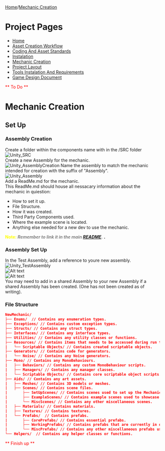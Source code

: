[Home](../../README.md)/[Mechanic Creation](./MechanicCreation.md)

# Project Pages
- [Home](../../README.md)
- [Asset Creation Workflow](./AssetCreationWorkflow.md)
- [Coding And Asset Standards](./CodingAndAssetStandards.md)
- [Instalation](./Instalation.MD)
- [Mechanic Creation](./MechanicCreation.md)
- [Project Layout](./ProjectLayout.MD)
- [Tools Instalation And Requirements](./ToolsInstalationAndRequirements.md)
- [Game Design Document](../GDD/GameDesignDocument.MD)


<span style="color:red">** To Do **</span>

# Mechanic Creation
## Set Up<br>
### Assembly Creation<br>
Create a folder within the  components name with in the /SRC folder<br>
![Unity_SRC](../Recources/General/Unity_SRC.png)<br>
Create a new Assembly for the mechanic.<br>
![Unity_AssemblyCreation](../Recources/General/Unity_AssemblyCreation.png)
Name the assembly to match the mechanic intended for creation with the suffix of "Assembly".<br>
![Unity_Assembly](../Recources/General/Unity_Assembly.png)<br>
Add a ReadMe.md for the mechanic.<br>
This ReadMe.md should house all nessacary information about the mechanic in quiestion:<br>
- How to set it up.<br>
- File Structure.<br>
- How it was created.<br>
- Third Party Components used.<br>
- Where the example scene is located.<br>
- Anything else needed for a new dev to use the mechanic.<br>

<strong><span style="color:Yellow">Note:</span><span style="color:grey"> *Remember to link it in the main [README](../../README.md).* </span>.</strong>

### Assembly Set Up<br>
In the Test Assembly, add a reference to youre new assembly.<br>
![Unity_TestAssembly](../Recources/General/Unity_TestAssembly.png)<br>
![Alt text](../Recources/General/Unity_AssemblyCreation.png)<br>
![Alt text](../Recources/General/Unity_AddReference.png)<br>
You may need to add in a shared Assembly to your new Assembly if a shared Assembly has been created. (One has not been created as of writing).<br>

### File Structure<br>
```json
NewMechanic/
├── Enums/  // Contains any enumeration types.
├── Exceptions/ // Contains custom exception types.
├── Structs/ // Contains any struct types.
├── Interfaces/ // Contains any interface types.
├── Utilities/ // Contains any utility classes or functions. 
├── Resources/ // Contains items that needs to be accessed during run time. 
|   └── Scriptable Objects/ // Contains created scriptable objects.
├── Generators/ // Contains code for generators.
|   └── Noise/ // Contains any Noise generators.
├── Mono/ // Contains any MonoBehaviours.
|   ├── Behaviors/ // Contains any custom MonoBehaviour scripts. 
|   ├── Managers/ // Contains any manager classes. 
|   └── Scriptable Objects/ // Contains core scriptable object scripts.
├── Aids/ // Contains any art assets.
|   ├── Meshes/ // Contains 3D models or meshes. 
|   ├── Scenes/ // Contains scene files.
|       ├── SetUpScenes/ // Contains scenes used to set up the Mechanic.
|       ├── ExampleScenes/ // Contains example scenes used to showcase features.
|       └── MiscScenes/ // Contains any other miscellaneous scenes.
|   ├── Materials/ // Contains materials. 
|   ├── Textures/ // Contains textures.
|   └── Prefabs/  // Contains prefabs.
|       ├── CorePrefabs/ // Contains essential prefabs.
|       ├── WorkingPrefabs/ // Contains prefabs that are currently in development.
|       └── MiscPrefabs/ // Contains any other miscellaneous prefabs used.
└── Helpers/  // Contains any helper classes or functions.
```
<span style="color:red">** Finish up **</span>